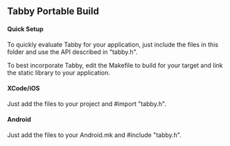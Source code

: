 ## Tabby Portable Build

#### Quick Setup

To quickly evaluate Tabby for your application, just include the files in this
folder and use the API described in "tabby.h".

To best incorporate Tabby, edit the Makefile to build for your target and link
the static library to your application.

#### XCode/iOS

Just add the files to your project and #import "tabby.h".

#### Android

Just add the files to your Android.mk and #include "tabby.h".


